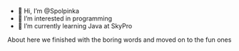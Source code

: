 - 👋 Hi, I’m @Spolpinka
- 👀 I’m interested in programming
- 🌱 I’m currently learning Java at SkyPro

About here we finished with the boring words and moved on to the fun ones



<!---
Spolpinka/Spolpinka is a ✨ special ✨ repository because its `README.md` (this file) appears on your GitHub profile.
You can click the Preview link to take a look at your changes.
--->

